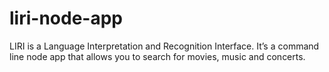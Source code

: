 # liri-node-app
LIRI is a Language Interpretation and Recognition Interface. It’s a command line node app that allows you to search for movies, music and concerts.
